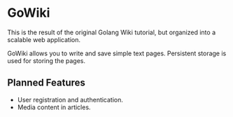 # GoWiki
This is the result of the original Golang Wiki tutorial, but organized into a scalable web application.

GoWiki allows you to write and save simple text pages. Persistent storage is used for storing the pages.

## Planned Features
- User registration and authentication.
- Media content in articles.
